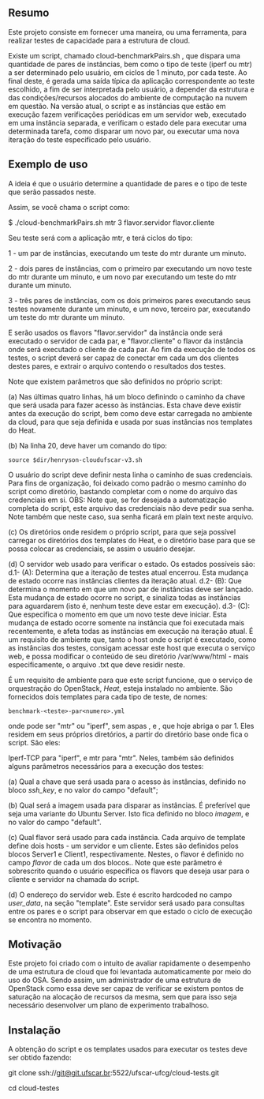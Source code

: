 ## Resumo

Este projeto consiste em fornecer uma maneira, ou uma ferramenta, para realizar testes de capacidade para a estrutura de cloud. 

Existe um script, chamado cloud-benchmarkPairs.sh , que dispara uma quantidade de pares de instâncias, bem como o tipo de teste (iperf ou mtr) a ser determinado pelo usuário, em ciclos de 1 minuto, por cada teste. Ao final deste, é gerada uma saída típica da aplicação correspondente ao teste escolhido, a fim de ser interpretada pelo usuário, a depender da estrutura e das condições/recursos alocados do ambiente de computação na nuvem em questão.
Na versão atual, o script e as instâncias que estão em execução fazem verificações periódicas em um servidor web, executado em uma instância separada, e verificam o estado dele para executar uma determinada tarefa, como disparar um novo par, ou executar uma nova iteração do teste especificado pelo usuário.

## Exemplo de uso

A ideia é que o usuário determine a quantidade de pares e o tipo de teste que serão passados neste.

Assim, se você chama o script como:

$ ./cloud-benchmarkPairs.sh mtr 3 flavor.servidor flavor.cliente

Seu teste será com a aplicação mtr, e terá ciclos do tipo:

1 - um par de instâncias, executando um teste do mtr durante um minuto.

2 - dois pares de instâncias, com o primeiro par executando um novo teste do mtr durante um minuto, e um novo par executando um teste do mtr durante um minuto.

3 - três pares de instâncias, com os dois primeiros pares executando seus testes novamente durante um minuto, e um novo, terceiro par, executando um teste do mtr durante um minuto.

E serão usados os flavors "flavor.servidor" da instância onde será executado o servidor de cada par, e "flavor.cliente" o flavor da instância onde será executado o cliente de cada par.
Ao fim da execução de todos os testes, o script deverá ser capaz de conectar em cada um dos clientes destes pares, e extrair o arquivo contendo o resultados dos testes.

Note que existem parâmetros que são definidos no próprio script:

(a) Nas últimas quatro linhas, há um bloco definindo o caminho da chave que será usada para fazer acesso às instâncias. Esta chave deve existir antes da execução do script, bem como deve estar carregada no ambiente da cloud, para que seja definida e usada por suas instâncias nos templates do Heat.

(b) Na linha 20, deve haver um comando do tipo:

    source $dir/henryson-cloudufscar-v3.sh

O usuário do script deve definir nesta linha o caminho de suas credenciais. Para fins de organização, foi deixado como padrão o mesmo caminho do script como diretório, bastando completar com o nome do arquivo das credenciais em si.
OBS: Note que, se for desejada a automatização completa do script, este arquivo das credenciais não deve pedir sua senha. Note também que neste caso, sua senha ficará em plain text neste arquivo.

(c) Os diretórios onde residem o próprio script, para que seja possível carregar os diretórios dos templates do Heat, e o diretório base para que se possa colocar as credenciais, se assim o usuário desejar.

(d) O servidor web usado para verificar o estado. Os estados possíveis são:
d.1- (A): Determina que a iteração de testes atual encerrou. Esta mudança de estado ocorre nas instâncias clientes da iteração atual.
d.2- (B): Que determina o momento em que um novo par de instâncias deve ser lançado. Esta mudança de estado ocorre no script, e sinaliza todas as instâncias para aguardarem (isto é, nenhum teste deve estar em execução).
d.3- (C): Que especifica o momento em que um novo teste deve iniciar. Esta mudança de estado ocorre somente na instância que foi executada mais recentemente, e afeta todas as instâncias em execução na iteração atual.
É um requisito de ambiente que, tanto o host onde o script é executado, como as instâncias dos testes, consigam acessar este host que executa o serviço web, e possa modificar o conteúdo de seu diretório /var/www/html - mais especificamente, o arquivo .txt que deve residir neste.

É um requisito de ambiente para que este script funcione, que o serviço de orquestração do OpenStack, *Heat*, esteja instalado no ambiente. São fornecidos dois templates para cada tipo de teste, de nomes:
    
    benchmark-<teste>-par<numero>.yml

onde <teste> pode ser "mtr" ou "iperf", sem aspas , e <numero>, que hoje abriga o par 1. Eles residem em seus próprios diretórios, a partir do diretório base onde fica o script. São eles:

Iperf-TCP para "iperf", e mtr para "mtr". Neles, também são definidos alguns parâmetros necessários para a execução dos testes:

(a) Qual a chave que será usada para o acesso às instâncias, definido no bloco *ssh_key*, e no valor do campo "default";

(b) Qual será a imagem usada para disparar as instâncias. É preferível que seja uma variante do Ubuntu Server. Isto fica definido no bloco *imagem*, e no valor do campo "default".

(c) Qual flavor será usado para cada instância. Cada arquivo de template define dois hosts - um servidor e um cliente. Estes são definidos pelos blocos <teste>Server1 e <teste>Client1, respectivamente. Nestes, o flavor é definido no campo *flavor* de cada um dos blocos.. Note que este parâmetro é sobrescrito quando o usuário especifica os flavors que deseja usar para o cliente e servidor na chamada do script.

(d) O endereço do servidor web. Este é escrito hardcoded no campo *user_data*, na seção "template". Este servidor será usado para consultas entre os pares e o script para observar em que estado o ciclo de execução se encontra no momento.

## Motivação

Este projeto foi criado com o intuito de avaliar rapidamente o desempenho de uma estrutura de cloud que foi levantada automaticamente por meio do uso do OSA. Sendo assim, um administrador de uma estrutura de OpenStack como essa deve ser capaz de verificar se existem pontos de saturação na alocação de recursos da mesma, sem que para isso seja necessário desenvolver um plano de experimento trabalhoso.

## Instalação

A obtenção do script e os templates usados para executar os testes deve ser obtido fazendo:

git clone ssh://git@git.ufscar.br:5522/ufscar-ufcg/cloud-tests.git

cd cloud-testes
